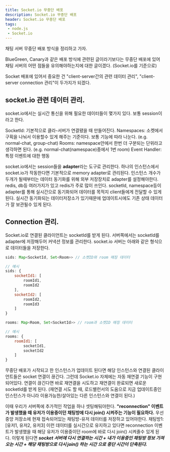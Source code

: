 ```yaml
---
title: Socket.io 무중단 배포
description: Socket.io 무중단 배포
header: Socket.io 무중단 배포
tags:
 - node.js
 - Socket.io
---
```


채팅 서버 무중단 배포 방식을 정리하고 가자.

BlueGreen, Canary과 같은 배포 방식에 관련된 글이라기보다는 무중단 배포에 있어 채팅 서버의 어떤 점들을 유의해야하는지에 대한 글이겠다. (Socket.io를 기준으로)

Socket 배포에 있어서 중요한 건 "client-server간의 관련 데이터 관리", "client-server connection 관리"이 두가지가 되겠다.

## socket.io 관련 데이터 관리.
socket.io에서는 실시간 통신을 위해 필요한 데이터들이 몇가지 있다. 보통 session이라고 한다. 

SocketId: 기본적으로 클라-서버가 연결됐을 때 만들어진다.
Namespaces: 소켓에서 구획을 나눠서 이용할수 있게 해주는 기준이다. 보통 기능에 따라 나눈다. (e.g. normal-chat, group-chat)
Rooms: namespace안에서 한번 더 구분되는 단위라고 생각하면 된다. (e.g. normal-chat(namespace)중에서 1번 room)
Event Handler: 특정 이벤트에 대한 행동

socket.io에서는 session들을 **adapter**라는 도구로 관리한다. 하나의 인스턴스에서 socket.io가 작동한다면 기본적으로 memory adapter로 관리된다. 인스턴스 개수가 두개가 될때부터는 데이터 동기화를 위해 외부 저장장치로 adapter를 설정해야한다. redis, db등 여러가지가 있고 redis가 주로 많이 쓰인다. 
socketId, namespace등이 adapter를 통해 실시간으로 동기화되어 데이터를 목적지 client들에게 전달할 수 있게된다.
실시간 동기화되는 데이터저장소가 있기때문에 업데이트시에도 기존 상태 데이터가 잘 보관될수 있게 된다.

## Connection 관리.
Socket.io로 연결된 클라이언트는 socketId를 받게 된다. 서버쪽에서는 socketId를 adapter에 저장해두어 커낵션 정보를 관리한다. socket.io 서버는 아래와 같은 형식으로 데이터들을 저장한다.

```js
sids: Map<SocketId, Set<Room>> // 소켓ID와 room 매칭 데이터

// 예시
sids: {
    socketId1: [
        roomId1,
        roomId2
    ],
    socketId2: [
        roomId2,
        roomId3
    ]
}

rooms: Map<Room, Set<SocketId>> // room과 소켓ID 매칭 데이터

// 예시
rooms: {
    roomId1: [
        socketId1,
        socketId2
    ]
}
```

무중단 배포가 시작되고 한 인스턴스가 업데이트 된다면 해당 인스턴스와 연결된 클라이언트들은 socket 연결이 끊긴다. 그런데 Socket.io 자체에는 자동 재연결 기능이 구현되어있다. 연결이 끊긴다면 바로 재연결을 시도하고 재연결이 완료되면 새로운 socketId를 받게 된다.
(재연결 시도 할 때, 로드밸런서의 도움으로 지금 업데이트중인 인스턴스가 아니라 이용가능한/살아있는 다른 인스턴스와 연결이 된다.)

이때 우리가 서버쪽에 추가적인 작업을 하나 셋팅해둬야한다. **"reconnection" 이벤트가 발생했을 때 유저가 이용중이던 채팅방에 다시 join() 시켜주는 기능이 필요하다.**
우선 중앙 저장소에 현재 접속되어있는 채팅방-유저 데이터를 저장하고 있어야한다. 채팅방1: [유저1, 유저2, 유저3] 이런 데이터를 실시간으로 유지하고 있다면 reconnection 이벤트가 발생했을 때 해당 유저가 이용중이던 room에 바로 다시 join() 시켜줄수 있게 된다.
이렇게 된다면 ***socket 서버에 다시 연결하는 시간 + 내가 이용중인 채팅방 정보 가져오는 시간 + 해당 채팅방으로 다시 join() 하는 시간 으로 중단 시간이 단축된다.***



